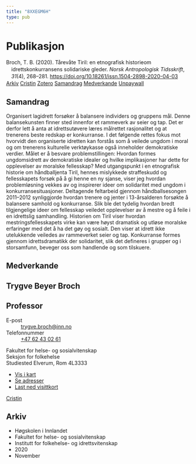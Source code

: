```yaml
---
title: "8XXEGM6H"
type: pub
---
```

<h1>Publikasjon</h1>
<article id="csl-bib-container-8XXEGM6H" class="csl-bib-container">
  <div class="csl-bib-body" style="line-height: 1.35; padding-left: 1em; text-indent:-1em;">
  <div class="csl-entry">Broch, T. B. (2020). T&#xE5;rev&#xE5;te Tiril: en etnografisk historieom idrettskonkurransens solidariske gleder. <i>Norsk Antropologisk Tidsskrift</i>, <i>31</i>(4), 268&#x2013;281. <a href="https://doi.org/10.18261/issn.1504-2898-2020-04-03">https://doi.org/10.18261/issn.1504-2898-2020-04-03</a></div>
</div>
  <div class="csl-bib-buttons">
    <a href="#taxonomy-article-8XXEGM6H" class="csl-bib-button">Arkiv</a>
    <a href="https://app.cristin.no/results/show.jsf?id=1851923" alt="Cristin URL" class="csl-bib-button">Cristin</a>
    <a href="http://zotero.org/groups/5402882/items/8XXEGM6H" alt="Zotero URL" class="csl-bib-button">Zotero</a>
    <a href="#abstract-article-8XXEGM6H" class="csl-bib-button">Samandrag</a>
    <a href="#contributors-article-8XXEGM6H" class="csl-bib-button">Medverkande</a>
    <a href="https://www.idunn.no/file/pdf/67253522/taarevaate_tiril_en_etnografisk_historie_om_idrettskonkurran.pdf" class="csl-bib-button">Unpaywall</a>
  </div>
  <div id="csl-bib-meta-container-8XXEGM6H"></div>
</article>
<div id="csl-bib-meta-8XXEGM6H" class="csl-bib-meta">
  <article id="abstract-article-8XXEGM6H" class="abstract-article">
    <h1>Samandrag</h1>
    Organisert lagidrett forsøker å balansere individers og gruppens mål. Denne balansekunsten finner sted innenfor et rammeverk av seier og tap. Det er derfor lett å anta at idrettsutøvere læres målrettet rasjonalitet og at trenerens beste redskap er konkurranse. I det følgende rettes fokus mot hvorvidt den organiserte idretten kan forstås som å veilede ungdom i moral og om trenerens kulturelle verktøykasse også inneholder demokratiske verdier. Målet er å besvare problemstillingen: Hvordan formes ungdomsidrett av demokratiske idealer og hvilke implikasjoner har dette for opplevelser av moralske fellesskap? Med utgangspunkt i en etnografisk historie om håndballjenta Tiril, hennes mislykkede straffeskudd og fellesskapets forsøk på å gi henne en ny sjanse, viser jeg hvordan problemløsning vekkes av og inspirerer ideer om solidaritet med ungdom i konkurransesituasjoner. Deltagende feltarbeid gjennom håndballsesongen 2011–2012 synliggjorde hvordan trenere og jenter i 13-årsalderen forsøkte å balansere samhold og konkurranse. Slik ble det tydelig hvordan bredt tilgjengelige ideer om fellesskap veiledet opplevelser av å mestre og å feile i en idrettslig samhandling. Historien om Tiril viser hvordan mestringsfellesskapets virke kan være høyst dramatisk og utløse moralske erfaringer med det å ha det gøy og sosialt. Den viser at idrett ikke utelukkende veiledes av rammeverket seier og tap. Konkurranse formes gjennom idrettsdramatikk der solidaritet, slik det defineres i grupper og i storsamfunn, beveger oss som handlende og som tilskuere.
  </article>
  <article id="contributors-article-8XXEGM6H" class="contributors-article">
    <h1>Medverkande</h1>
    <div class="personas"> <div class="vrtx-hinn-person-card"> <div class="photo"> <i class="lar la-user-circle missing-person"></i> </div> <div class="info"> <hgroup><h1>Trygve Beyer Broch</h1> <h2>Professor</h2> </hgroup><dl> <dt>E-post</dt> <dd> <a href="mailto:trygve.broch@inn.no">trygve.broch@inn.no</a> </dd> <dt>Telefonnummer</dt> <dd><a href="tel:+4762430261"> +47 62 43 02 61 </a></dd> </dl> <p> Fakultet for helse- og sosialvitenskap<br> Seksjon for folkehelse<br> Studiested Elverum, Rom 4L3333 </p> <ul class="vrtx-hinn-links"> <li><a href="https://www.google.com/maps?q=60.88177,11.53669">Vis i kart</a></li> <li><a href="https://www.inn.no/finn-en-ansatt/trygve-broch.html#vrtx-hinn-addresses">Se adresser</a></li> <li><a href="https://www.inn.no/finn-en-ansatt/trygve-broch.html?vrtx=vcf">Last ned visittkort</a></li> </ul> </div> </div> <a href="https://app.cristin.no/persons/show.jsf?id=328623" alt="Cristin URL" class="personas-cristin">Cristin</a> </div>
  </article>
  <article id="taxonomy-article-8XXEGM6H" class="taxonomy-article">
    <h1>Arkiv</h1>
    <ul>
      <li>Høgskolen i Innlandet</li>
      <li>Fakultet for helse- og sosialvitenskap</li>
      <li>Institutt for folkehelse- og idrettsvitenskap</li>
      <li>2020</li>
      <li>November</li>
    </ul>
  </article>
</div>
